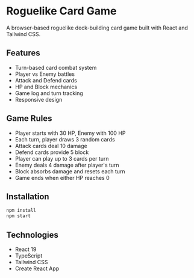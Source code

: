 # Roguelike Card Game

A browser-based roguelike deck-building card game built with React and Tailwind CSS.

## Features

- Turn-based card combat system
- Player vs Enemy battles
- Attack and Defend cards
- HP and Block mechanics
- Game log and turn tracking
- Responsive design

## Game Rules

- Player starts with 30 HP, Enemy with 100 HP
- Each turn, player draws 3 random cards
- Attack cards deal 10 damage
- Defend cards provide 5 block
- Player can play up to 3 cards per turn
- Enemy deals 4 damage after player's turn
- Block absorbs damage and resets each turn
- Game ends when either HP reaches 0

## Installation

```bash
npm install
npm start
```

## Technologies

- React 19
- TypeScript
- Tailwind CSS
- Create React App
